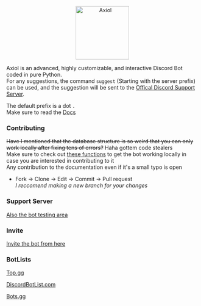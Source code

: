 <p align="center">
  <a href="https://discord.com/api/oauth2/authorize?client_id=843484459113775114&permissions=8&scope=bot">
    <img
      alt="Axiol"
      src="https://cdn.discordapp.com/attachments/843519647055609856/845662999686414336/Logo1.png"
      width="140"
    />
  </a>
</p>

Axiol is an advanced, highly customizable, and interactive Discord Bot coded in pure Python.</br>
For any suggestions, the command `suggest` (Starting with the server prefix) can be used, and the suggestion will be sent to the
[Offical Discord Support Server](https://discord.gg/Rzz5WS9jXW).</br>

The default prefix is a dot `.` </br>
Make sure to read the [Docs](/DOCS.md)

### Contributing
~~Have I mentioned that the database structure is so weird that you can only work locally after fixing tens of errors?~~ Haha gottem code stealers</br>
Make sure to check out [these functions](axiol/functions.py) to get the bot working locally in case you are interested in contributing to it </br>
Any contribution to the documentation even if it's a small typo is open

- Fork -> Clone -> Edit -> Commit -> Pull request </br>
*I reccomend making a new branch for your changes*

### Support Server
[Also the bot testing area](https://discord.gg/Rzz5WS9jXW)

### Invite
[Invite the bot from here](https://discord.com/oauth2/authorize?client_id=843484459113775114&permissions=473295959&scope=bot)

### BotLists
[Top.gg](https://top.gg/bot/843484459113775114/vote) </br>

[DiscordBotList.com](https://discordbotlist.com/bots/axiol/upvote)

[Bots.gg](https://discord.bots.gg/bots/843484459113775114)

